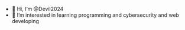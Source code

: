 - 👋 Hi, I’m @Devil2024
- 👀 I’m interested in learning programming and cybersecurity and web developing 

<!---
Devil2024/Devil2024 is a ✨ special ✨ repository because its `README.md` (this file) appears on your GitHub profile.
You can click the Preview link to take a look at your changes.
--->
